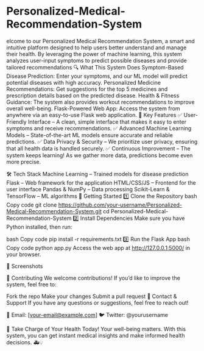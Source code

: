 # Personalized-Medical-Recommendation-System
elcome to our Personalized Medical Recommendation System, a smart and intuitive platform designed to help users better understand and manage their health. By leveraging the power of machine learning, this system analyzes user-input symptoms to predict possible diseases and provide tailored recommendations
🔍 What This System Does
Symptom-Based Disease Prediction: Enter your symptoms, and our ML model will predict potential diseases with high accuracy.
Personalized Medicine Recommendations: Get suggestions for the top 5 medicines and prescription details based on the predicted disease.
Health & Fitness Guidance: The system also provides workout recommendations to improve overall well-being.
Flask-Powered Web App: Access the system from anywhere via an easy-to-use Flask web application.
🎯 Key Features
✅ User-Friendly Interface – A clean, simple interface that makes it easy to enter symptoms and receive recommendations.
✅ Advanced Machine Learning Models – State-of-the-art ML models ensure accurate and reliable predictions.
✅ Data Privacy & Security – We prioritize user privacy, ensuring that all health data is handled securely.
✅ Continuous Improvement – The system keeps learning! As we gather more data, predictions become even more precise.

🛠 Tech Stack
Machine Learning – Trained models for disease prediction
Flask – Web framework for the application
HTML/CSS/JS – Frontend for the user interface
Pandas & NumPy – Data processing
Scikit-Learn & TensorFlow – ML algorithms
🚀 Getting Started
1️⃣ Clone the Repository
bash
Copy code
git clone https://github.com/your-username/Personalized-Medical-Recommendation-System.git
cd Personalized-Medical-Recommendation-System
2️⃣ Install Dependencies
Make sure you have Python installed, then run:

bash
Copy code
pip install -r requirements.txt
3️⃣ Run the Flask App
bash
Copy code
python app.py
Access the web app at http://127.0.0.1:5000/ in your browser.

📸 Screenshots


🤝 Contributing
We welcome contributions! If you’d like to improve the system, feel free to:

Fork the repo
Make your changes
Submit a pull request
📩 Contact & Support
If you have any questions or suggestions, feel free to reach out!

📧 Email: [your-email@example.com]
🐦 Twitter: @yourusername

🌟 Take Charge of Your Health Today!
Your well-being matters. With this system, you can get instant medical insights and make informed health decisions. 🚑💡


